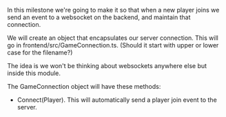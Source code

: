 In this milestone we're going to make it so that when a new player joins we send an event to
a websocket on the backend, and maintain that connection.

We will create an object that encapsulates our server connection.  This will go in 
frontend/src/GameConnection.ts.  (Should it start with upper or lower case for the filename?)

The idea is we won't be thinking about websockets anywhere else but inside this module.

The GameConnection object will have these methods:
* Connect(Player).  This will automatically send a player join event to the server.


